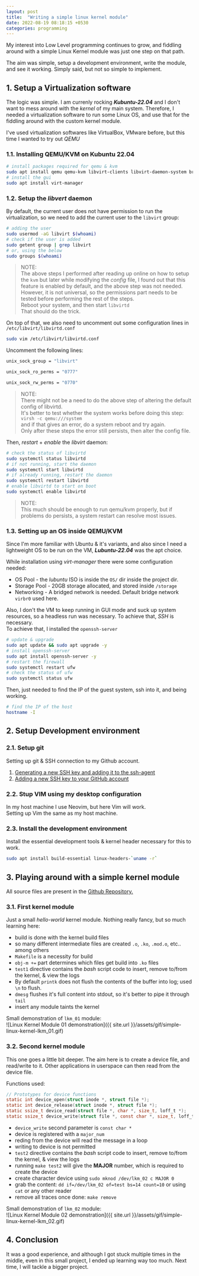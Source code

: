 ```yaml
---
layout: post
title:  "Writing a simple linux kernel module"
date: 2022-08-19 08:18:15 +0530
categories: programming
---
```


My interest into Low Level programming continues to grow, and fiddling around with a simple Linux Kernel module was just one step on that path.

The aim was simple, setup a development environment, write the module, and see it working. Simply said, but not so simple to implement.

## 1. Setup a Virtualization software

The logic was simple. I am currenly rocking **_Kubuntu-22.04_** and I don't want to mess around with the _kernel_ of my main system. Therefore, I needed a virtualization software to run some Linux OS, and use that for the fiddling around with the custom kernel module.

I've used virtualization softwares like VirtualBox, VMware before, but this time I wanted to try out _QEMU_

### 1.1. Installing QEMU/KVM on Kubuntu 22.04

```bash
# install packages required for qemu & kvm
sudo apt install qemu qemu-kvm libvirt-clients libvirt-daemon-system bridge-utils virtinst libvirt-daemon
# install the gui
sudo apt install virt-manager
```

### 1.2. Setup the _libvert_ daemon

By default, the current user does not have permission to run the virtualization, so we need to add the current user to the `libvirt` group:

```bash
# adding the user
sudo usermod -aG libvirt $(whoami)
# check if the user is added
sudo getent group | grep libvirt
# or, using the below
sudo groups $(whoami)
```

> NOTE: <br> The above steps I performed after reading up online on how to setup the `kvm` but later while modifying the _config_ file, I found out that this feature is enabled by default, and the above step was not needed. <br> However, it is not universal, so the permissions part needs to be tested before performing the rest of the steps. <br> Reboot your system, and then start `libvirtd` <br> That should do the trick.

On top of that, we also need to uncomment out some configuration lines in `/etc/libvirt/libvirtd.conf`

```bash
sudo vim /etc/libvirt/libvirtd.conf
```

Uncomment the following lines:

```bash
unix_sock_group = "libvirt"

unix_sock_ro_perms = "0777"

unix_sock_rw_perms = "0770"
```

> NOTE: <br> There might not be a need to do the above step of altering the default config of libvirtd. <br> It's better to test whether the system works before doing this step: <br> `virsh -c qemu:///system` <br> and if that gives an error, do a system reboot and try again. <br> Only after these steps the error still persists, then alter the config file.

Then, _restart_ + _enable_ the _libvirt_ daemon:

```bash
# check the status of libvirtd
sudo systemctl status libvirtd
# if not running, start the daemon
sudo systemctl start libvirtd
# if already running, restart the daemon
sudo systemctl restart libvirtd
# enable libvirtd to start on boot
sudo systemctl enable libvirtd
```

> NOTE: <br> This much should be enough to run qemu/kvm properly, but if problems do persists, a system restart can resolve most issues.

### 1.3. Setting up an OS inside QEMU/KVM

Since I'm more familiar with Ubuntu & it's variants, and also since I need a lightweight OS to be run on the VM, **_Lubuntu-22.04_** was the apt choice.

While installation using _virt-manager_ there were some configuration needed:

* OS Pool - the _lubuntu_ ISO is inside the `OS/` dir inside the project dir.
* Storage Pool - 20GB storage allocated, and stored inside `/storage`
* Networking - A bridged network is needed. Default bridge network `virbr0` used here.

Also, I don't the VM to keep running in GUI mode and suck up system resources, so a headless run was necessary. To achieve that, _SSH_ is necessary. <br>
To achieve that, I installed the `openssh-server`

```bash
# update & upgrade
sudo apt update && sudo apt upgrade -y
# install openssh-server
sudo apt install openssh-server -y
# restart the firewall
sudo systemctl restart ufw
# check the status of ufw
sudo systemctl status ufw
```

Then, just needed to find the IP of the guest system, ssh into it, and being working. 

```bash
# find the IP of the host
hostname -I
```

## 2. Setup Development environment

### 2.1. Setup git

Setting up git & SSH connection to my Github account. <br>

1. [Generating a new SSH key and adding it to the ssh-agent](https://docs.github.com/en/authentication/connecting-to-github-with-ssh/generating-a-new-ssh-key-and-adding-it-to-the-ssh-agent) <br>
2. [Adding a new SSH key to your GitHub account](https://docs.github.com/en/authentication/connecting-to-github-with-ssh/adding-a-new-ssh-key-to-your-github-account)

### 2.2. Stup VIM using my desktop configuration

In my host machine I use Neovim, but here Vim will work. <br>
Setting up Vim the same as my host machine.

### 2.3. Install the development environment

Install the essential development tools & kernel header necessary for this to work.

```bash
sudo apt install build-essential linux-headers-`uname -r`
```

## 3. Playing around with a simple kernel module

All source files are present in the [Github Repository.](https://github.com/biplobmanna/playground-simple-kernel)
### 3.1. First kernel module

Just a small _hello-world_ kernel module. Nothing really fancy, but so much learning here:

* build is done with the kernel build files
* so many different intermediate files are created `.o`, `.ko`, `.mod.o`, etc.. among others
* `Makefile` is a necessity for build
* `obj-m +=` part determines which files get build into `.ko` files
* `test1` directive contains the _bash_ script code to insert, remove to/from the kernel, & view the logs
* By default `printk` does not flush the contents of the buffer into log; used `\n` to flush.
* `dmesg` flushes it's full content into stdout, so it's better to pipe it through `tail`
* insert any module taints the kernel

Small demonstration of `lkm_01` module: <br>
![Linux Kernel Module 01 demonstration]({{ site.url }}/assets/gif/simple-linux-kernel-lkm_01.gif)

### 3.2. Second kernel module

This one goes a little bit deeper. The aim here is to create a device file, and read/write to it. Other applications in userspace can then read from the device file.

Functions used:

```c
// Prototypes for device functions
static int device_open(struct inode *, struct file *);
static int device_release(struct inode *, struct file *);
static ssize_t device_read(struct file *, char *, size_t, loff_t *);
static ssize_t device_write(struct file *, const char *, size_t, loff_t *);
```

* `device_write` second parameter is `const char *`
* device is registered with a `major_num`
* reding from the device will read the message in a loop
* writing to device is not permitted
* `test2` directive contains the _bash_ script code to insert, remove to/from the kernel, & view the logs
* running `make test2` will give the **MAJOR** number, which is required to create the device
* create character device using `sudo mknod /dev/lkm_02 c MAJOR 0`
* grab the content: `dd if=/dev/lkm_02 of=test bs=14 count=10` or using `cat` or any other reader
* remove all traces once done: `make remove`

Small demonstration of `lkm_02` module: <br>
![Linux Kernel Module 02 demonstration]({{ site.url }}/assets/gif/simple-linux-kernel-lkm_02.gif)

## 4. Conclusion

It was a good experience, and although I got stuck multiple times in the middle, even in this small project, I ended up learning way too much. Next time, I will tackle a bigger project.
